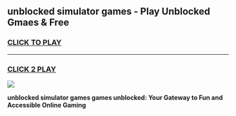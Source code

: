 
## unblocked simulator games - Play Unblocked Gmaes & Free
<h3>
<a href="https://premium.freeplayer.one?title=unblocked_simulator_games&ref=20F">CLICK TO PLAY</a></h3>
<hr>

<h3>
<a href="https://premium.freeplayer.one?title=unblocked_simulator_games&ref=20F">CLICK 2 PLAY</a>
  
</h3>

<a href="https://premium.freeplayer.one?title=unblocked_simulator_games&ref=20F/"><img src="https://clearcache.store/games.png"></a>


**unblocked simulator games games unblocked: Your Gateway to Fun and Accessible Online Gaming**
